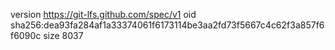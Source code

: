 version https://git-lfs.github.com/spec/v1
oid sha256:dea93fa284af1a33374061f6173114be3aa2fd73f5667c4c62f3a857f6f6090c
size 8037
